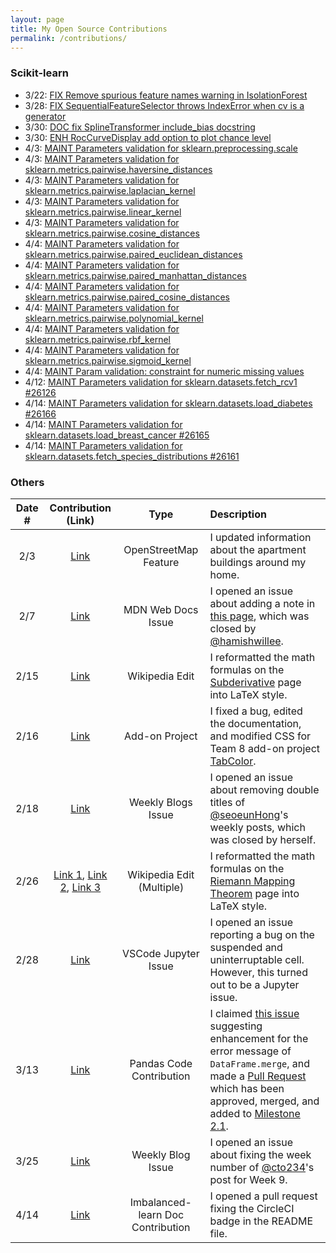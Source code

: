 ```yaml
---
layout: page
title: My Open Source Contributions
permalink: /contributions/
---
```


<!--
Type of the contribution should be "Wikipedia edit", "OpenStreet Map feature", "Documentation", "Course website", "Blog",
"Browser Add-on", etc.

The description should include a brief summary of what you did.

The link should bring us to a public page that shows your contribution. 

Replace the first row with your own contribution. 

-->

### Scikit-learn

- 3/22: [FIX Remove spurious feature names warning in IsolationForest](https://github.com/scikit-learn/scikit-learn/pull/25931)
- 3/28: [FIX SequentialFeatureSelector throws IndexError when cv is a generator](https://github.com/scikit-learn/scikit-learn/pull/25973)
- 3/30: [DOC fix SplineTransformer include_bias docstring](https://github.com/scikit-learn/scikit-learn/pull/26018)
- 3/30: [ENH RocCurveDisplay add option to plot chance level](https://github.com/scikit-learn/scikit-learn/pull/25987)
- 4/3: <a href="https://github.com/scikit-learn/scikit-learn/pull/26036">MAINT Parameters validation for sklearn.preprocessing.scale</a>
- 4/3: <a href="https://github.com/scikit-learn/scikit-learn/pull/26047">MAINT Parameters validation for sklearn.metrics.pairwise.haversine_distances</a>
- 4/3: <a href="https://github.com/scikit-learn/scikit-learn/pull/26048">MAINT Parameters validation for sklearn.metrics.pairwise.laplacian_kernel</a>
- 4/3: <a href="https://github.com/scikit-learn/scikit-learn/pull/26049">MAINT Parameters validation for sklearn.metrics.pairwise.linear_kernel</a>
- 4/3: <a href="https://github.com/scikit-learn/scikit-learn/pull/26046">MAINT Parameters validation for sklearn.metrics.pairwise.cosine_distances</a>
- 4/4: <a href="https://github.com/scikit-learn/scikit-learn/pull/26073">MAINT Parameters validation for sklearn.metrics.pairwise.paired_euclidean_distances</a>
- 4/4: <a href="https://github.com/scikit-learn/scikit-learn/pull/26074">MAINT Parameters validation for sklearn.metrics.pairwise.paired_manhattan_distances</a>
- 4/4: <a href="https://github.com/scikit-learn/scikit-learn/pull/26075">MAINT Parameters validation for sklearn.metrics.pairwise.paired_cosine_distances</a>
- 4/4: <a href="https://github.com/scikit-learn/scikit-learn/pull/26070">MAINT Parameters validation for sklearn.metrics.pairwise.polynomial_kernel</a>
- 4/4: <a href="https://github.com/scikit-learn/scikit-learn/pull/26071">MAINT Parameters validation for sklearn.metrics.pairwise.rbf_kernel</a>
- 4/4: <a href="https://github.com/scikit-learn/scikit-learn/pull/26072">MAINT Parameters validation for sklearn.metrics.pairwise.sigmoid_kernel</a>
- 4/4: <a href="https://github.com/scikit-learn/scikit-learn/pull/26085">MAINT Param validation: constraint for numeric missing values</a>
- 4/12: <a href="https://github.com/scikit-learn/scikit-learn/pull/26126">MAINT Parameters validation for sklearn.datasets.fetch_rcv1 #26126</a>
- 4/14: <a href="https://github.com/scikit-learn/scikit-learn/pull/26166">MAINT Parameters validation for sklearn.datasets.load_diabetes #26166</a>
- 4/14: <a href="https://github.com/scikit-learn/scikit-learn/pull/26165">MAINT Parameters validation for sklearn.datasets.load_breast_cancer #26165</a>
- 4/14: <a href="https://github.com/scikit-learn/scikit-learn/pull/26161">MAINT Parameters validation for sklearn.datasets.fetch_species_distributions #26161</a>

### Others

| Date # | Contribution (Link) | Type | Description |
|:---:|:---:|:---:|:---|
| 2/3 | [Link](https://www.openstreetmap.org/changeset/132062097) | OpenStreetMap Feature | I updated information about the apartment buildings around my home. |
| 2/7 | [Link](https://github.com/mdn/content/issues/24248) | MDN Web Docs Issue | I opened an issue about adding a note in [this page](https://developer.mozilla.org/en-US/docs/Mozilla/Add-ons/WebExtensions/Your_first_WebExtension), which was closed by [@hamishwillee](https://github.com/hamishwillee). |
| 2/15 | [Link](https://en.wikipedia.org/w/index.php?title=Subderivative&diff=prev&oldid=1139611483) | Wikipedia Edit | I reformatted the math formulas on the [Subderivative](https://en.wikipedia.org/wiki/Subderivative) page into LaTeX style. |
| 2/16 | [Link](https://github.com/ossd-s23/TabColor/pull/9) | Add-on Project | I fixed a bug, edited the documentation, and modified CSS for Team 8 add-on project [TabColor](https://github.com/ossd-s23/TabColor). |
| 2/18 | [Link](https://github.com/ossd-s23/seoeunHong-weekly/issues/3) | Weekly Blogs Issue | I opened an issue about removing double titles of [@seoeunHong](https://github.com/seoeunHong)'s weekly posts, which was closed by herself. |
| 2/26 | [Link 1](https://en.wikipedia.org/w/index.php?title=Riemann_mapping_theorem&diff=prev&oldid=1141679187), [Link 2](https://en.wikipedia.org/w/index.php?title=Riemann_mapping_theorem&diff=prev&oldid=1141864673), [Link 3](https://en.wikipedia.org/w/index.php?title=Riemann_mapping_theorem&diff=prev&oldid=1142966462) | Wikipedia Edit (Multiple) | I reformatted the math formulas on the [Riemann Mapping Theorem](https://en.wikipedia.org/wiki/Riemann_mapping_theorem) page into LaTeX style. |
| 2/28 | [Link](https://github.com/microsoft/vscode-jupyter/issues/12972) | VSCode Jupyter Issue | I opened an issue reporting a bug on the suspended and uninterruptable cell. However, this turned out to be a Jupyter issue. |
| 3/13 | [Link](https://github.com/pandas-dev/pandas/pull/51947) | Pandas Code Contribution | I claimed [this issue](https://github.com/pandas-dev/pandas/issues/51861) suggesting enhancement for the error message of `DataFrame.merge`, and made a [Pull Request](https://github.com/pandas-dev/pandas/pull/51947) which has been approved, merged, and added to [Milestone 2.1](https://github.com/pandas-dev/pandas/milestone/103). |
| 3/25 | [Link](https://github.com/ossd-s23/cto234-weekly/issues/1) | Weekly Blog Issue | I opened an issue about fixing the week number of [@cto234](https://github.com/cto234)'s post for Week 9. |
| 4/14 | [Link](https://github.com/scikit-learn-contrib/imbalanced-learn/pull/985) | Imbalanced-learn Doc Contribution | I opened a pull request fixing the CircleCI badge in the README file. |
